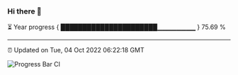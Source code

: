 ### Hi there 👋

⏳ Year progress { ██████████████████████▁▁▁▁▁▁▁▁ } 75.69 %

---

⏰ Updated on Tue, 04 Oct 2022 06:22:18 GMT

![Progress Bar CI](https://github.com/Shyam-Makwana/GitHub-Actions-Demo/workflows/Progress%20Bar%20CI/badge.svg)
